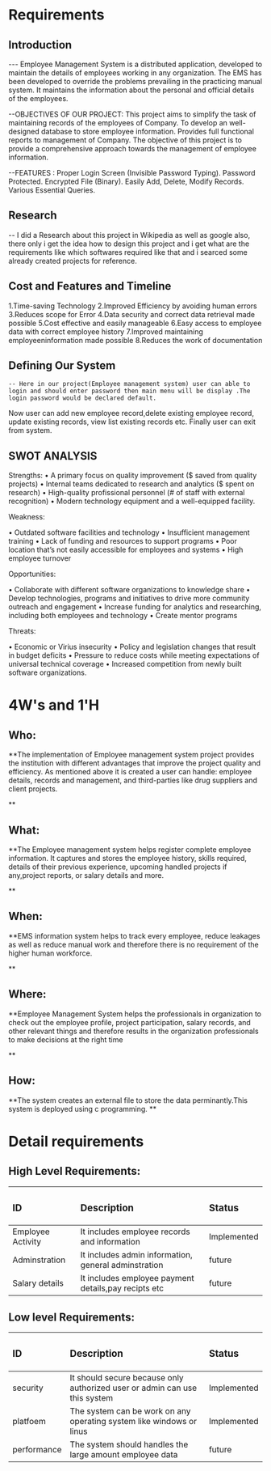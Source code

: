 # Requirements
## Introduction
 --- Employee Management System is a distributed application, developed to maintain the details of employees working in any organization.
The EMS has been developed to override the problems prevailing in the practicing manual system.
It maintains the information about the personal and official details of the employees.

--OBJECTIVES OF OUR PROJECT:
This project aims to simplify the task of maintaining records of the employees of Company.
To develop an well-designed database to store employee information.
Provides full functional reports to management of Company.
The objective of this project is to provide a comprehensive approach towards the management of employee information.

--FEATURES :
Proper Login Screen (Invisible Password Typing).
Password Protected.
Encrypted File (Binary).
Easily Add, Delete, Modify Records.
Various Essential Queries.

## Research

-- I did a Research about this project in Wikipedia as well as google also, there only i get the idea how to design this project and i get what are the requirements like which softwares required like that and i searced some already created projects for reference. 
## Cost and Features and Timeline
1.Time-saving Technology 2.Improved Efficiency by avoiding human errors 3.Reduces scope for Error 4.Data security and correct data retrieval made possible 5.Cost effective and easily manageable 6.Easy access to employee data with correct employee history 7.Improved maintaining employeeninformation made possible 8.Reduces the work of documentation
## Defining Our System
    -- Here in our project(Employee management system) user can able to login and should enter password then main menu will be display .The login password would be declared default.
Now user can add new employee record,delete existing employee record, update existing records, view list existing records etc. Finally user can exit from system.

## SWOT ANALYSIS
Strengths:
• A primary focus on quality improvement ($ saved from quality projects) • Internal teams dedicated to research and analytics ($ spent on research) • High-quality profissional personnel (# of staff with external recognition) • Modern technology equipment and a well-equipped facility.

Weakness:

• Outdated software facilities and technology • Insufficient management training • Lack of funding and resources to support programs • Poor location that’s not easily accessible for employees and systems • High employee turnover

Opportunities:

• Collaborate with different software organizations to knowledge share • Develop technologies, programs and initiatives to drive more community outreach and engagement • Increase funding for analytics and researching, including both employees and technology • Create mentor programs

Threats:

• Economic or Virius insecurity • Policy and legislation changes that result in budget deficits • Pressure to reduce costs while meeting expectations of universal technical coverage • Increased competition from newly built software organizations.


# 4W&#39;s and 1&#39;H

## Who:

**The implementation of Employee management system project provides the institution with different advantages that improve the project quality and efficiency. As mentioned above it is created a user can handle: employee details, records and management, and third-parties like drug suppliers and client projects.

**

## What:

**The Employee management system helps register complete employee information. It captures and stores the employee history, skills required, details of their previous experience, upcoming handled projects if any,project reports, or salary details and more.

**

## When:

**EMS information system helps to track every employee, reduce leakages as well as reduce manual work and therefore there is no requirement of the higher human workforce.

**

## Where:

**Employee Management System helps the professionals in organization to check out the employee profile, project participation, salary records, and other relevant things and therefore results in the organization professionals to make decisions at the right time

**

## How:

**The system creates an external file to store the data perminantly.This system is deployed using c programming.
**

# <h1>Detail requirements
## <h2>High Level Requirements: 
|<h3>ID | <h3>Description | <h3>Status  |
|:------|:----------------|:------------|
|Employee Activity|It includes employee records and information|Implemented|
|Adminstration|It includes admin information, general adminstration|future|
|Salary details|It includes employee payment details,pay recipts etc|future|	


## <h2>Low level Requirements:
|<h3>ID | <h3>Description | <h3>Status  |
|:------|:----------------|:------------|
|security|It should secure because only authorized user or admin can use this system|Implemented|
|platfoem|The system can be work on any operating system like windows or linus	|Implemented|
|performance|The system should handles the large amount employee data|future|	
